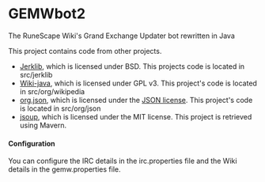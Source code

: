 GEMWbot2
========

The RuneScape Wiki's Grand Exchange Updater bot rewritten in Java

This project contains code from other projects. 
* <a href="http://jerklib.sourceforge.net">Jerklib</a>, which is licensed under BSD. This projects code is located in src/jerklib
* <a href="https://code.google.com/p/wiki-java/">Wiki-java</a>, which is licensed under GPL v3. This project's code is located in src/org/wikipedia
* <a href="http://www.json.org/java/index.html">org.json</a>, which is licensed under the <a href="http://www.json.org/license.html">JSON license</a>. This project's code is located in src/org/json
* <a href="http://jsoup.org">jsoup</a>, which is licensed under the MIT license. This project is retrieved using Mavern. 

#### Configuration
 You can configure the IRC details in the irc.properties file and the Wiki details in the gemw.properties file.
